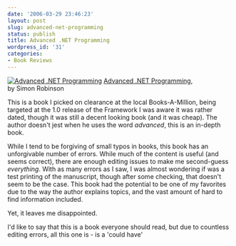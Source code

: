```yaml
---
date: '2006-03-29 23:46:23'
layout: post
slug: advanced-net-programming
status: publish
title: Advanced .NET Programming
wordpress_id: '31'
categories:
- Book Reviews
---
```


[![Advanced .NET Programming](http://adamcaudill.com/files/2006/03/1861006292.01._SCTZZZZZZZ_.jpg)](http://adamcaudill.com/files/1861006292.01._SCLZZZZZZZ_.jpg) [Advanced .NET Programming](http://www.amazon.com/exec/obidos/tg/detail/-/1861006292/),  
by Simon Robinson

This is a book I picked on clearance at the local Books-A-Million, being targeted at the 1.0 release of the Framework I was aware it was rather dated, though it was still a decent looking book (and it was cheap). The author doesn't jest when he uses the word _advanced_, this is an in-depth book.

While I tend to be forgiving of small typos in books, this book has an unforgivable number of errors. While much of the content is useful (and seems correct), there are enough editing issues to make me second-guess _everything_. With as many errors as I saw, I was almost wondering if was a test printing of the manuscript, though after some checking, that doesn't seem to be the case. This book had the potential to be one of my favorites due to the way the author explains topics, and the vast amount of hard to find information included.

Yet, it leaves me disappointed.

I'd like to say that this is a book everyone should read, but due to countless editing errors, all this one is - is a 'could have'
